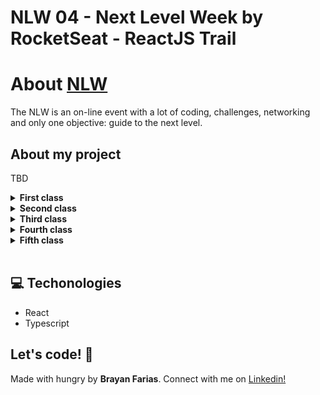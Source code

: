# NLW 04 - Next Level Week by RocketSeat - ReactJS Trail

# About [NLW](https://nextlevelweek.com/inscricao/4)

The NLW is an on-line event with a lot of coding, challenges, networking and only one objective: guide to the next level.

## About my project

TBD
<details><summary><b>First class</b></summary>

- SPA - Single Page Application - concepts
- React main contents like components, properties, states and features that works behind libs like webpack and babel
- Creating basic page structure

</details>

<details><summary><b>Second class</b></summary>

TBD

</details>

<details><summary><b>Third class</b></summary>

TBD

</details>

<details><summary><b>Fourth class</b></summary>

TBD

</details>

<details><summary><b>Fifth class</b></summary>

TBD

</details>

<br>

## 💻 Techonologies

- React
- Typescript

## Let's code! 🚀

Made with hungry by **Brayan Farias**. Connect with me on [Linkedin!](https://www.linkedin.com/in/npm-start-brayan-farias/)